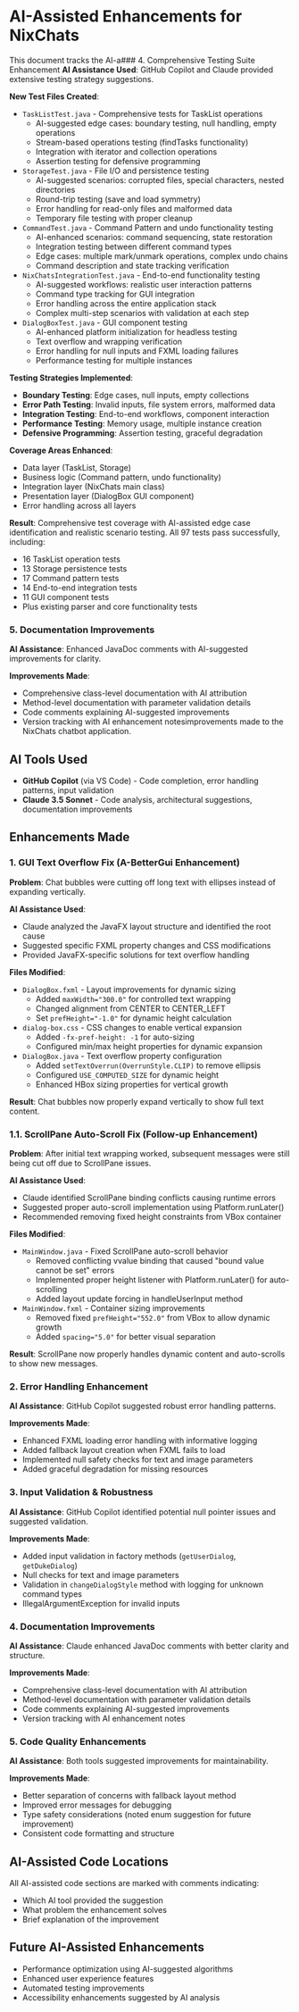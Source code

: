 # AI-Assisted Enhancements for NixChats
This document tracks the AI-a### 4. Comprehensive Testing Suite Enhancement
**AI Assistance Used**: GitHub Copilot and Claude provided extensive testing strategy suggestions.

**New Test Files Created**:
- `TaskListTest.java` - Comprehensive tests for TaskList operations
  - AI-suggested edge cases: boundary testing, null handling, empty operations
  - Stream-based operations testing (findTasks functionality)
  - Integration with iterator and collection operations
  - Assertion testing for defensive programming
- `StorageTest.java` - File I/O and persistence testing
  - AI-suggested scenarios: corrupted files, special characters, nested directories
  - Round-trip testing (save and load symmetry)
  - Error handling for read-only files and malformed data
  - Temporary file testing with proper cleanup
- `CommandTest.java` - Command Pattern and undo functionality testing
  - AI-enhanced scenarios: command sequencing, state restoration
  - Integration testing between different command types
  - Edge cases: multiple mark/unmark operations, complex undo chains
  - Command description and state tracking verification
- `NixChatsIntegrationTest.java` - End-to-end functionality testing
  - AI-suggested workflows: realistic user interaction patterns
  - Command type tracking for GUI integration
  - Error handling across the entire application stack
  - Complex multi-step scenarios with validation at each step
- `DialogBoxTest.java` - GUI component testing
  - AI-enhanced platform initialization for headless testing
  - Text overflow and wrapping verification
  - Error handling for null inputs and FXML loading failures
  - Performance testing for multiple instances

**Testing Strategies Implemented**:
- **Boundary Testing**: Edge cases, null inputs, empty collections
- **Error Path Testing**: Invalid inputs, file system errors, malformed data
- **Integration Testing**: End-to-end workflows, component interaction
- **Performance Testing**: Memory usage, multiple instance creation
- **Defensive Programming**: Assertion testing, graceful degradation

**Coverage Areas Enhanced**:
- Data layer (TaskList, Storage)
- Business logic (Command pattern, undo functionality)
- Integration layer (NixChats main class)
- Presentation layer (DialogBox GUI component)
- Error handling across all layers

**Result**: Comprehensive test coverage with AI-assisted edge case identification and realistic scenario testing. All 97 tests pass successfully, including:
- 16 TaskList operation tests
- 13 Storage persistence tests  
- 17 Command pattern tests
- 14 End-to-end integration tests
- 11 GUI component tests
- Plus existing parser and core functionality tests

### 5. Documentation Improvements
**AI Assistance**: Enhanced JavaDoc comments with AI-suggested improvements for clarity.

**Improvements Made**:
- Comprehensive class-level documentation with AI attribution
- Method-level documentation with parameter validation details
- Code comments explaining AI-suggested improvements
- Version tracking with AI enhancement notesimprovements made to the NixChats chatbot application.

## AI Tools Used
- **GitHub Copilot** (via VS Code) - Code completion, error handling patterns, input validation
- **Claude 3.5 Sonnet** - Code analysis, architectural suggestions, documentation improvements

## Enhancements Made

### 1. GUI Text Overflow Fix (A-BetterGui Enhancement)
**Problem**: Chat bubbles were cutting off long text with ellipses instead of expanding vertically.

**AI Assistance Used**: 
- Claude analyzed the JavaFX layout structure and identified the root cause
- Suggested specific FXML property changes and CSS modifications
- Provided JavaFX-specific solutions for text overflow handling

**Files Modified**:
- `DialogBox.fxml` - Layout improvements for dynamic sizing
  - Added `maxWidth="300.0"` for controlled text wrapping
  - Changed alignment from CENTER to CENTER_LEFT
  - Set `prefHeight="-1.0"` for dynamic height calculation
- `dialog-box.css` - CSS changes to enable vertical expansion
  - Added `-fx-pref-height: -1` for auto-sizing
  - Configured min/max height properties for dynamic expansion
- `DialogBox.java` - Text overflow property configuration
  - Added `setTextOverrun(OverrunStyle.CLIP)` to remove ellipsis
  - Configured `USE_COMPUTED_SIZE` for dynamic height
  - Enhanced HBox sizing properties for vertical growth

**Result**: Chat bubbles now properly expand vertically to show full text content.

### 1.1. ScrollPane Auto-Scroll Fix (Follow-up Enhancement)
**Problem**: After initial text wrapping worked, subsequent messages were still being cut off due to ScrollPane issues.

**AI Assistance Used**:
- Claude identified ScrollPane binding conflicts causing runtime errors
- Suggested proper auto-scroll implementation using Platform.runLater()
- Recommended removing fixed height constraints from VBox container

**Files Modified**:
- `MainWindow.java` - Fixed ScrollPane auto-scroll behavior
  - Removed conflicting vvalue binding that caused "bound value cannot be set" errors
  - Implemented proper height listener with Platform.runLater() for auto-scrolling
  - Added layout update forcing in handleUserInput method
- `MainWindow.fxml` - Container sizing improvements
  - Removed fixed `prefHeight="552.0"` from VBox to allow dynamic growth
  - Added `spacing="5.0"` for better visual separation

**Result**: ScrollPane now properly handles dynamic content and auto-scrolls to show new messages.

### 2. Error Handling Enhancement
**AI Assistance**: GitHub Copilot suggested robust error handling patterns.

**Improvements Made**:
- Enhanced FXML loading error handling with informative logging
- Added fallback layout creation when FXML fails to load
- Implemented null safety checks for text and image parameters
- Added graceful degradation for missing resources

### 3. Input Validation & Robustness
**AI Assistance**: GitHub Copilot identified potential null pointer issues and suggested validation.

**Improvements Made**:
- Added input validation in factory methods (`getUserDialog`, `getDukeDialog`)
- Null checks for text and image parameters
- Validation in `changeDialogStyle` method with logging for unknown command types
- IllegalArgumentException for invalid inputs

### 4. Documentation Improvements
**AI Assistance**: Claude enhanced JavaDoc comments with better clarity and structure.

**Improvements Made**:
- Comprehensive class-level documentation with AI attribution
- Method-level documentation with parameter validation details
- Code comments explaining AI-suggested improvements
- Version tracking with AI enhancement notes

### 5. Code Quality Enhancements
**AI Assistance**: Both tools suggested improvements for maintainability.

**Improvements Made**:
- Better separation of concerns with fallback layout method
- Improved error messages for debugging
- Type safety considerations (noted enum suggestion for future improvement)
- Consistent code formatting and structure

## AI-Assisted Code Locations
All AI-assisted code sections are marked with comments indicating:
- Which AI tool provided the suggestion
- What problem the enhancement solves
- Brief explanation of the improvement

## Future AI-Assisted Enhancements
- Performance optimization using AI-suggested algorithms
- Enhanced user experience features
- Automated testing improvements
- Accessibility enhancements suggested by AI analysis
